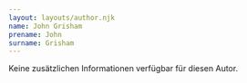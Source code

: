 ```yaml
---
layout: layouts/author.njk
name: John Grisham
prename: John
surname: Grisham
---
```

Keine zusätzlichen Informationen verfügbar für diesen Autor.
